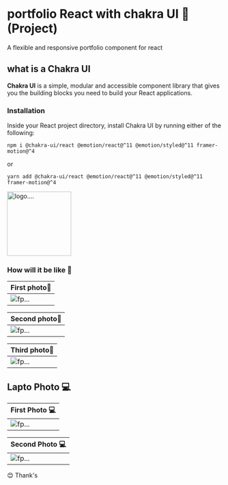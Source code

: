 # portfolio React with chakra UI 🤖 (Project)

A flexible and responsive portfolio component for react


## what is a Chakra UI

**Chakra UI** is a simple, modular and accessible component library that gives you the building blocks you need to build your React applications.

### Installation

Inside your React project directory, install Chakra UI by running either of the following:

 `npm i @chakra-ui/react @emotion/react@^11 @emotion/styled@^11 framer-motion@^4`
 
 or
 
`yarn add @chakra-ui/react @emotion/react@^11 @emotion/styled@^11 framer-motion@^4`
 
<img src="https://chakra-ui.com/og-image.png" alt="logo...." height="150px" />


### How will it be like 🙂

First photo📱  | 
------------- | 
<img src="public/WhatsApp Image 2021-05-25 at 4.45.28 PM (1).jpeg"  alt="fp..." /> | Content Cell  | Content Cell

Second photo📱  | 
------------- | 
<img src="public/WhatsApp Image 2021-05-25 at 4.45.28 PM.jpeg"  alt="fp..." /> | Content Cell  | Content Cell

Third photo📱  | 
------------- | 
<img src="public/WhatsApp Image 2021-05-25 at 4.45.27 PM.jpeg"  alt="fp..." /> | Content Cell  | Content Cell

## Lapto Photo 💻

 First Photo 💻  | 
------------- | 
<img src="public/Screenshot from 2021-05-25 13-04-52.png"  alt="fp..." /> | Content Cell  | Content Cell


Second Photo 💻  | 
------------- | 
<img src="public/Screenshot from 2021-05-25 13-04-58.png"  alt="fp..." /> | Content Cell  | Content Cell

😊 Thank's
